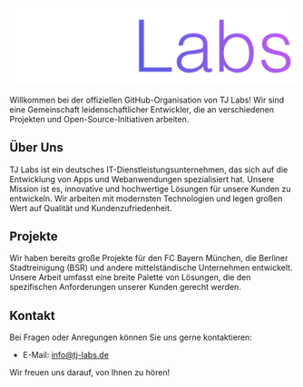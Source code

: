 ![TJ Labs Logo](/profile/TJLABSLOGOWHITE.svg)

Willkommen bei der offiziellen GitHub-Organisation von TJ Labs! Wir sind eine Gemeinschaft leidenschaftlicher Entwickler, die an verschiedenen Projekten und Open-Source-Initiativen arbeiten.

## Über Uns

TJ Labs ist ein deutsches IT-Dienstleistungsunternehmen, das sich auf die Entwicklung von Apps und Webanwendungen spezialisiert hat. Unsere Mission ist es, innovative und hochwertige Lösungen für unsere Kunden zu entwickeln. Wir arbeiten mit modernsten Technologien und legen großen Wert auf Qualität und Kundenzufriedenheit.

## Projekte

Wir haben bereits große Projekte für den FC Bayern München, die Berliner Stadtreinigung (BSR) und andere mittelständische Unternehmen entwickelt. Unsere Arbeit umfasst eine breite Palette von Lösungen, die den spezifischen Anforderungen unserer Kunden gerecht werden.

## Kontakt

Bei Fragen oder Anregungen können Sie uns gerne kontaktieren:

- E-Mail: [info@tj-labs.de](mailto:info@tj-labs.de)

Wir freuen uns darauf, von Ihnen zu hören!
